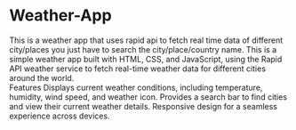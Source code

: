# Weather-App
This is a weather app that uses rapid api to fetch real time data of different city/places you just have to search the city/place/country name.
This is a simple weather app built with HTML, CSS, and JavaScript, using the Rapid API weather service to fetch real-time weather data for different cities around the world.
<br>
Features
Displays current weather conditions, including temperature, humidity, wind speed, and weather icon.
Provides a search bar to find cities and view their current weather details.
Responsive design for a seamless experience across devices.
